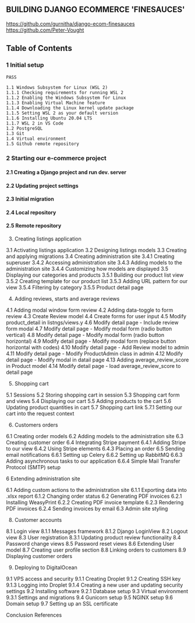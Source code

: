 ## BUILDING DJANGO ECOMMERCE 'FINESAUCES'

https://github.com/gurnitha/django-ecom-finesauces
https://github.com/Peter-Vought

## Table of Contents

### 1 Initial setup

	PASS
	
	1.1 Windows Subsystem for Linux (WSL 2)
	1.1.1 Checking requirements for running WSL 2
	1.1.2 Enabling the Windows Subsystem for Linux
	1.1.3 Enabling Virtual Machine feature
	1.1.4 Downloading the Linux kernel update package
	1.1.5 Setting WSL 2 as your default version
	1.1.6 Installing Ubuntu 20.04 LTS
	1.1.7 WSL 2 in VS Code
	1.2 PostgreSQL
	1.3 Git
	1.4 Virtual environment
	1.5 Github remote repository

### 2 Starting our e-commerce project

#### 2.1 Creating a Django project and run dev. server
#### 2.2 Updating project settings
#### 2.3 Initial migration
#### 2.4 Local repository
#### 2.5 Remote repository

3. Creating listings application

3.1 Activating listings application
3.2 Designing listings models
3.3 Creating and applying migrations
3.4 Creating administration site
3.4.1 Creating superuser
3.4.2 Accessing administration site
3.4.3 Adding models to the administration site
3.4.4 Customizing how models are displayed
3.5 Displaying our categories and products
3.5.1 Building our product list view
3.5.2 Creating template for our product list
3.5.3 Adding URL pattern for our view
3.5.4 Filtering by category
3.5.5 Product detail page

4. Adding reviews, starts and average reviews

4.1 Adding modal window form review
4.2 Adding data-toggle to form review
4.3 Create Review model
4.4 Create forms for user input
4.5 Modify product_detail in listngs/views.y
4.6 Modify detail page - Include review form modal
4.7 Modify detail page - Modify modal form (radio button vertical)
4.8 Modify detail page - Modify modal form (radio button horizontal)
4.9 Modify detail page - Modify modal form (replace button horizontal with codes)
4.10 Modify detail page - Add Review model to admin
4.11 Modify detail page - Modify ProductAdmin class in admin
4.12 Modify detail page - Modify modal in datail page
4.13 Adding average_review_score in Product model
4.14 Modify detail page - load average_review_score to detail page

5. Shopping cart

5.1 Sessions
5.2 Storing shopping cart in session
5.3 Shopping cart form and views
5.4 Displaying our cart
5.5 Adding products to the cart
5.6 Updating product quantities in cart
5.7 Shopping cart link
5.7.1 Setting our cart into the request context

6. Customers orders

6.1 Creating order models
6.2 Adding models to the administration site
6.3 Creating customer order
6.4 Integrating Stripe payment
6.4.1 Adding Stripe to our view
6.4.2 Using Stripe elements
6.4.3 Placing an order
6.5 Sending email notifications
6.6.1 Setting up Celery
6.6.2 Setting up RabbitMQ
6.6.3 Adding asynchronous tasks to our application
6.6.4 Simple Mail Transfer Protocol (SMTP) setup

6 Extending administration site

6.1 Adding custom actions to the administration site
6.1.1 Exporting data into .xlsx report
6.1.2 Changing order status
6.2 Generating PDF invoices
6.2.1 Installing WeasyPrint
6.2.2 Creating PDF invoice template
6.2.3 Rendering PDF invoices
6.2.4 Sending invoices by email
6.3 Admin site styling

8. Customer accounts

8.1 Login view
8.1.1 Messages framework
8.1.2 Django LoginView
8.2 Logout view
8.3 User registration
8.3.1 Updating product review functionality
8.4 Password change views
8.5 Password reset views
8.6 Extending User model
8.7 Creating user profile section
8.8 Linking orders to customers
8.9 Displaying customer orders

9. Deploying to DigitalOcean

9.1 VPS access and security
9.1.1 Creating Droplet
9.1.2 Creating SSH key
9.1.3 Logging into Droplet
9.1.4 Creating a new user and updating security settings
9.2 Installing software
9.2.1 Database setup
9.3 Virtual environment
9.3.1 Settings and migrations
9.4 Gunicorn setup
9.5 NGINX setup
9.6 Domain setup
9.7 Setting up an SSL certificate

Conclusion
References